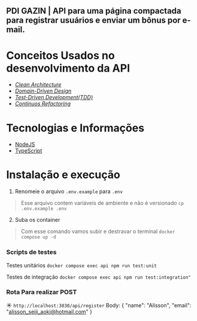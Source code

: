 ## PDI GAZIN | API para uma página compactada para registrar usuários e enviar um bônus por e-mail.

# Conceitos Usados no desenvolvimento da API 
- [*Clean Architecture*](https://fullcycle.com.br/o-que-e-clean-architecture/)
- [*Domain-Driven Design*](https://fullcycle.com.br/domain-driven-design/)
- [*Test-Driven Development(TDD)*](https://www.devmedia.com.br/test-driven-development-tdd-simples-e-pratico/18533)
- [*Continuos Refactoring*](https://www.codit.eu/blog/continuous-refactoring/)

# Tecnologias e Informações
- [NodeJS](https://nodejs.org/)
- [TypeScript](https://www.typescriptlang.org/)

# Instalação e execução

1) Renomeie o arquivo `.env.example` para `.env`
> Esse arquivo contem variáveis de ambiente e não é versionado
`cp .env.example .env`

2) Suba os container
> Com esse comando vamos subir e destravar o terminal
`docker compose up -d`

### Scripts de testes
 Testes unitários 
`docker compose exec api npm run test:unit`

 Testes de integração
`docker compose exec api npm run test:integration"`


### Rota Para realizar POST
☀️ `http://localhost:3030/api/register`
 Body:
{ "name": "Alisson",
  "email": "alisson_seiji_aoki@hotmail.com" } 
 